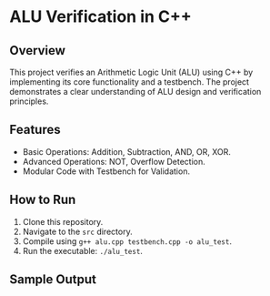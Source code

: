 # ALU Verification in C++

## Overview
This project verifies an Arithmetic Logic Unit (ALU) using C++ by implementing its core functionality and a testbench. The project demonstrates a clear understanding of ALU design and verification principles.

## Features
- Basic Operations: Addition, Subtraction, AND, OR, XOR.
- Advanced Operations: NOT, Overflow Detection.
- Modular Code with Testbench for Validation.

## How to Run
1. Clone this repository.
2. Navigate to the `src` directory.
3. Compile using `g++ alu.cpp testbench.cpp -o alu_test`.
4. Run the executable: `./alu_test`.

## Sample Output
